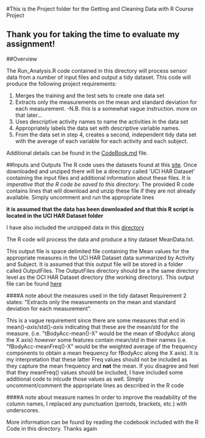 #This is the Project folder for the Getting and Cleaning Data with R Course Project
## Thank you for taking the time to evaluate my assignment!

##Overview

The Run_Analysis.R code contained in this directory will process sensor data from a number of input files and output a tidy dataset.
This code will produce the following project requirements: 

1. Merges the training and the test sets to create one data set
2. Extracts only the measurements on the mean and standard deviation for each measurement. -N.B. this is a somewhat vague instruction. more on that later...
3. Uses descriptive activity names to name the activities in the data set
4. Appropriately labels the data set with descriptive variable names. 
5. From the data set in step 4, creates a second, independent tidy data set with the average of each variable for each activity and each subject.

Additional details can be found in the [CodeBook.md](https://github.com/RalphMorita/datasciencecoursera/blob/master/GettingCleaningDataProjectCode/CodeBook.md) file.

##Inputs and Outputs
The R code uses the datasets found at this [site](https://d396qusza40orc.cloudfront.net/getdata%2Fprojectfiles%2FUCI%20HAR%20Dataset.zip).
Once downloaded and unziped there will be a directory called 'UCI HAR Dataset' containing the input files and additional information about these files.
_*It is imperative that the R code be saved to this directory*_.
The provided R code contains lines that will download and unzip these file if they are not already available. Simply uncomment and run the appropriate lines


__it is assumed that the data has been downloaded and that this R script is located in the UCI HAR Dataset folder__


I have also included the unzipped data in this [directory](https://github.com/RalphMorita/datasciencecoursera/tree/master/UCI%20HAR%20Dataset)

The R code will process the data and produce a tiny dataset MeanData.txt.

This output file is space delimited file containing the Mean values for the appropriate measures in the UCI HAR Dataset data summarized by Activity and Subject.
It is assumed that this output file will be stored in a folder called OutputFiles. The OutputFiles directory should be a the same directory level as the OCI HAR Dataset directory (the working directory).
This output file can be found [here](https://github.com/RalphMorita/datasciencecoursera/blob/master/OutputFiles/MeanData.txt)

####A note about the measures used in the tidy dataset
Requirement 2 states: "Extracts only the measurements on the mean and standard deviation for each measurement".

This is a vague requirement since there are some measures that end in mean()-*axis*/std()-*axis* indicating that these are the mean/std for the measure.
(i.e. "tBodyAcc-mean()-X" would be the mean of tBodyAcc along the X axis)
_however_ some features contain mean/std in their names
(i.e. "fBodyAcc-meanFreq()-X" would be the weighted average of the frequency components to obtain a mean frequency for fBodyAcc along the X axis).
It is my interpretation that these latter Freq values should not be included as they capture the mean frequency and __not__ the mean.
If you disagree and feel that they meanFreq() values should be included, I have included some additional code to inlcude those values as well. 
Simply uncomment/comment the appropriate lines as described in the R code

####A note about measure names
In order to improve the readability of the column names, I replaced any punctuation (periods, brackets, etc.) with underscores. 

More information can be found by reading the codebook included with the R Code in this directory.
Thanks again



